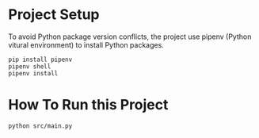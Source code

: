 # Project Setup
To avoid Python package version conflicts, the project use pipenv (Python vitural environment) to install Python packages.

```
pip install pipenv
pipenv shell
pipenv install
```

# How To Run this Project
```
python src/main.py
```